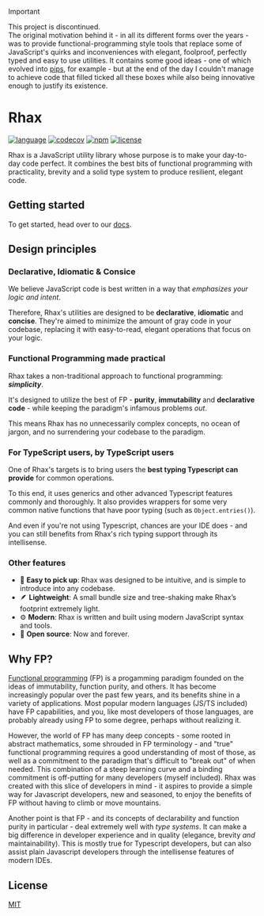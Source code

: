 > [!IMPORTANT]
> This project is discontinued. <br/>
> The original motivation behind it - in all its different forms over the years - was to provide functional-programming style tools that replace some of JavaScript's quirks and inconveniences with elegant, foolproof, perfectly typed and easy to use utilities. It contains some good ideas - one of which evolved into [pips](https://github.com/NitzanHen/pips), for example - but at the end of the day I couldn't manage to achieve code that filled ticked all these boxes while also being innovative enough to justify its existence.

# Rhax

[![language](https://img.shields.io/github/languages/top/rhaxjs/rhax?color=blue&logo=typescript)](https://github.com/rhaxjs/rhax/search?l=typescript)
[![codecov](https://codecov.io/gh/nitzanhen/rhax/branch/main/graph/badge.svg)](https://codecov.io/gh/nitzanhen/rhax)
[![npm](https://img.shields.io/npm/v/rhax?logo=npm&color=CB3837)](https://www.npmjs.com/package/rhax)
[![license](https://img.shields.io/github/license/rhaxjs/rhax?color=yellow)](https://choosealicense.com/licenses/mit/)

Rhax is a JavaScript utility library whose purpose is to make your day-to-day code perfect.
It combines the best bits of functional programming with practicality, brevity and a solid type system to produce resilient, elegant code.

## Getting started

To get started, head over to our [docs](https://github.com/NitzanHen/rhax/wiki).

## Design principles

### Declarative, Idiomatic & Consice

We believe JavaScript code is best written in a way that _emphasizes your logic and intent_.

Therefore, Rhax's utilities are designed to be **declarative**, **idiomatic** and **concise**. They're aimed to minimize the amount of gray code in your codebase, replacing it with easy-to-read, elegant operations that focus on your logic.

### Functional Programming made practical

Rhax takes a non-traditional approach to functional programming: **_simplicity_**.

It's designed to utilize the best of FP - **purity**, **immutability** and **declarative code** - while keeping the paradigm's infamous problems _out_.

This means Rhax has no unnecessarily complex concepts, no ocean of jargon, and no surrendering your codebase to the paradigm.

### For TypeScript users, by TypeScript users

One of Rhax's targets is to bring users the **best typing Typescript can provide** for common operations.

To this end, it uses generics and other advanced Typescript features commonly and thoroughly. It also provides wrappers for some very common native functions that have poor typing (such as `Object.entries()`).

And even if you're not using Typescript, chances are your IDE does - and you can still benefits from Rhax's rich typing support through its intellisense.

### Other features

- 🚀 **Easy to pick up**: Rhax was designed to be intuitive, and is simple to introduce into any codebase.
- 🪶 **Lightweight**: A small bundle size and tree-shaking make Rhax’s footprint extremely light.
- ⚙️ **Modern**: Rhax is written and built using modern JavaScript syntax and tools.
- 🤍 **Open source**: Now and forever.

## Why FP?

[Functional programming](https://hackr.io/blog/functional-programming) (FP) is a progamming paradigm founded on the ideas of immutability, function purity, and others. It has become increasingly popular over the past few years, and its benefits shine in a variety of applications. Most popular modern languages (JS/TS included) have FP capabilities, and you, like most developers of those languages, are probably already using FP to some degree, perhaps without realizing it.

However, the world of FP has many deep concepts - some rooted in abstract mathematics, some shrouded in FP terminology - and "true" functional programming requires a good understanding of most of those, as well as a commitment to the paradigm that's difficult to "break out" of when needed. This combination of a steep learning curve and a binding commitment is off-putting for many developers (myself included). Rhax was created with this slice of developers in mind - it aspires to provide a simple way for Javascript developers, new and seasoned, to enjoy the benefits of FP without having to climb or move mountains.

Another point is that FP - and its concepts of declarability and function purity in particular - deal extremely well with _type systems_. It can make a big difference in developer experience and in quality (elegance, brevity _and_ maintainability). This is mostly true for Typescript developers, but can also assist plain Javascript developers through the intellisense features of modern IDEs.

## License

[MIT](https://choosealicense.com/licenses/mit/)
